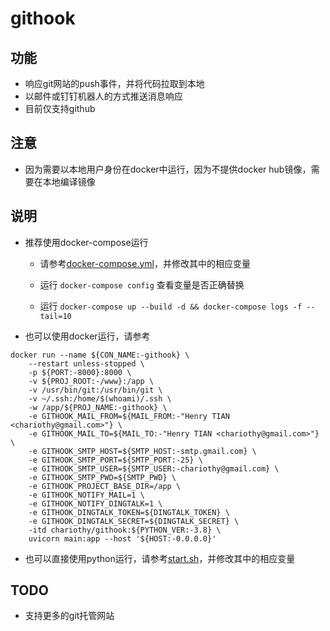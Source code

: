 # githook

## 功能

- 响应git网站的push事件，并将代码拉取到本地
- 以邮件或钉钉机器人的方式推送消息响应
- 目前仅支持github

## 注意

- 因为需要以本地用户身份在docker中运行，因为不提供docker hub镜像，需要在本地编译镜像

## 说明

- 推荐使用docker-compose运行

    - 请参考[docker-compose.yml](https://github.com/chariothy/githook/blob/main/docker-compose.yml)，并修改其中的相应变量

    - 运行 `docker-compose config` 查看变量是否正确替换

    - 运行 `docker-compose up --build -d && docker-compose logs -f --tail=10`

- 也可以使用docker运行，请参考
``` 
docker run --name ${CON_NAME:-githook} \
    --restart unless-stopped \
    -p ${PORT:-8000}:8000 \
    -v ${PROJ_ROOT:-/www}:/app \
    -v /usr/bin/git:/usr/bin/git \
    -v ~/.ssh:/home/$(whoami)/.ssh \
    -w /app/${PROJ_NAME:-githook} \
    -e GITHOOK_MAIL_FROM=${MAIL_FROM:-"Henry TIAN <chariothy@gmail.com>"} \
    -e GITHOOK_MAIL_TO=${MAIL_TO:-"Henry TIAN <chariothy@gmail.com>"} \
    -e GITHOOK_SMTP_HOST=${SMTP_HOST:-smtp.gmail.com} \
    -e GITHOOK_SMTP_PORT=${SMTP_PORT:-25} \
    -e GITHOOK_SMTP_USER=${SMTP_USER:-chariothy@gmail.com} \
    -e GITHOOK_SMTP_PWD=${SMTP_PWD} \
    -e GITHOOK_PROJECT_BASE_DIR=/app \
    -e GITHOOK_NOTIFY_MAIL=1 \
    -e GITHOOK_NOTIFY_DINGTALK=1 \
    -e GITHOOK_DINGTALK_TOKEN=${DINGTALK_TOKEN} \
    -e GITHOOK_DINGTALK_SECRET=${DINGTALK_SECRET} \
    -itd chariothy/githook:${PYTHON_VER:-3.8} \
    uvicorn main:app --host '${HOST:-0.0.0.0}'
```

- 也可以直接使用python运行，请参考[start.sh](https://github.com/chariothy/githook/blob/main/start.sh)，并修改其中的相应变量

## TODO

- 支持更多的git托管网站
